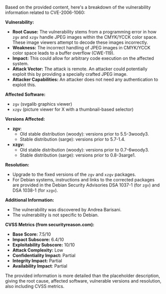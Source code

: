 Based on the provided content, here's a breakdown of the vulnerability information related to CVE-2006-1060:

**Vulnerability:**

*   **Root Cause:** The vulnerability stems from a programming error in how `zgv` and `xzgv` handle JPEG images within the CMYK/YCCK color space. These image viewers attempt to decode these images incorrectly.
*   **Weakness:**  The incorrect handling of JPEG images in CMYK/YCCK color space leads to a buffer overflow (CWE-119).
*   **Impact:** This could allow for arbitrary code execution on the affected system.
*   **Attack Vector:** The attack is remote. An attacker could potentially exploit this by providing a specially crafted JPEG image.
*   **Attacker Capabilities:** An attacker does not need any authentication to exploit this.

**Affected Software:**

*   `zgv` (svgalib graphics viewer)
*   `xzgv` (picture viewer for X with a thumbnail-based selector)

**Versions Affected:**

*   **zgv**:
    *   Old stable distribution (woody): versions prior to 5.5-3woody3.
    *   Stable distribution (sarge): versions prior to 5.7-1.4.
*   **xzgv:**
    *   Old stable distribution (woody): versions prior to 0.7-6woody3.
    *   Stable distribution (sarge): versions prior to 0.8-3sarge1.

**Resolution:**

*   Upgrade to the fixed versions of the `zgv` and `xzgv` packages.
*   For Debian systems, instructions and links to the corrected packages are provided in the Debian Security Advisories DSA 1037-1 (for `zgv`) and DSA 1038-1 (for `xzgv`).

**Additional Information:**

*   The vulnerability was discovered by Andrea Barisani.
*   The vulnerability is not specific to Debian.

**CVSS Metrics (from securityreason.com):**
*   **Base Score:** 7.5/10
*   **Impact Subscore:** 6.4/10
*   **Exploitability Subscore:** 10/10
*   **Attack Complexity:** Low
*   **Confidentiality Impact:** Partial
*   **Integrity Impact:** Partial
*    **Availability Impact**: Partial

The provided information is more detailed than the placeholder description, giving the root cause, affected software, vulnerable versions and resolution, also including CVSS metrics.